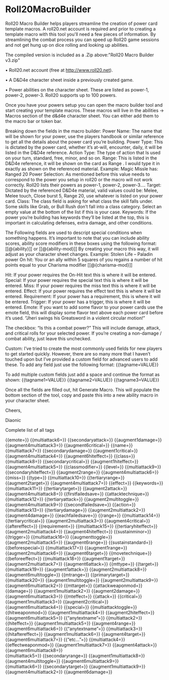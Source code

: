 # Roll20MacroBuilder
Roll20 Macro Builder helps players streamline the creation of power card template macros. A roll20.net account is required and prior to creating a template macro with this tool you'll need a few pieces of information. By streamlining the combat process you can speed up Roll20 game sessions and not get hung up on dice rolling and looking up abilities.

The compiled version is included as a .Zip above:"Roll20 Macro Builder v3.zip"

•	Roll20.net account (free at http://www.roll20.net).

•	A D&D4e character sheet inside a previously created game.

•	Power abilities on the character sheet. These are listed as power-1, power-2, power-3. Roll20 supports up to 100 powers.

Once you have your powers setup you can open the macro builder tool and start creating your template macros. These macros will live in the abilities -> Macros section of the d&d4e character sheet. You can either add them to the macro bar or token bar.

Breaking down the fields in the macro builder:
Power Name: The name that will be shown for your power, use the players handbook or similar reference to get all the details about the power card you’re building.
Power Type:  This is dictated by the power card, whether it’s at-will, encounter, daily, it will be listed in the D&D4e reference.
Action Type: The type of action that Is used on your turn, standard, free, minor, and so on.
Range: This is listed in the D&D4e reference, it will be shown on the card as Range <the value you input>. I would type it in exactly as shown on the referenced material. 
Example: Magic Missle has: Ranged 20
Power Selection:  As mentioned before this value needs to correspond to the power you setup in roll20 or the macro will not work correctly. Roll20 lists their powers as power-1, power-2, power-3….
Target: Dictated by the referenced D&D4e material, valid values could be: Melee, Melee touch, Close burst 5, Range 20, use whatever is listed on your power card.
Class:  The class field is asking for what class the skill falls under. Some skills like Grab, or Bull Rush don’t fall into a class category. Select an empty value at the bottom of the list if this is your case.
Keywords: If the power you’re building has keywords they’ll be listed at the top, this is important in calculating defenses, extra damage, and other conditions.

The Following fields are used to descript special conditions when something happens. It’s important to note that you can include ability scores, ability score modifiers in these boxes using the following format:
[[@{ability}]] or [[@{ability-mod}]]
By creating your macro this way, it will adjust as your character sheet changes.
Example: Stolen Life – Paladin power
On hit: You or an ally within 5 squares of you regains a number of hit points equal to your Charisma modifier [[@{charisma-mod}]]

Hit: If your power requires the On-Hit text this is where it will be entered.
Special: If your power requires the special text this is where it will be entered.
Miss: If your power requires the miss text this is where it will be entered.
Effect: If your power requires the effect text this is where it will be entered.
Requirement: If your power has a requirement, this is where it will be entered.
Trigger: If your power has a trigger, this is where it will be entered.
Emote:  If you want to add some flavor to your power cards use the emote field, this will display some flavor text above each power card before it’s used.
“Jheri swings his Greatsword in a violent circular motion!”

The checkbox: “Is this a combat power?”
This will include damage, attack, and critical rolls for your selected power. If you’re creating a non-damage / combat ability, just leave this unchecked.

Custom: I’ve tried to create the most commonly used fields for new players to get started quickly. However, there are so many more that I haven’t touched upon but I’ve provided a custom field for advanced users to add these. To add any field just use the following format:
{{tagname=VALUE}}

To add multiple custom fields just add a space and continue the format as shown:
{{tagname1=VALUE}} {{tagname2=VALUE}} {{tagname3=VALUE}}

Once all the fields are filled out, hit Generate Macro. This will populate the bottom section of the tool, copy and paste this into a new ability macro in your character sheet.

Cheers,

Diaonic


Complete list of all tags

{{emote=}}	{{multiattack6=}}	{{secondaryattack=}}	{{augment1damage=}}	{{augment4multiattack3=}}	{{augment6critical=}}
{{name=}}	{{multiattack7=}}	{{secondarydamage=}}	{{augment1critical=}}	{{augment4multiattack4=}}	{{augment6hiteffect=}}
{{class=}}	{{multiattack8=}}	{{secondarycritical=}}	{{augment1hiteffect=}}	{{augment4multiattack5=}}	{{classmodifier=}}
{{level=}}	{{multiattack9=}}	{{secondaryhiteffect=}}	{{augment2range=}}	{{augment4multiattack6=}}	{{miss=}}
{{type=}}	{{multiattack10=}}	{{tertiaryrange=}}	{{augment2target=}}	{{augment4multiattack7=}}	{{effect=}}
{{keywords=}}	{{multiattack11=}}	{{tertiarytarget=}}	{{augment2attack=}}	{{augment4multiattack8=}}	{{firstfailedsave=}}
{{attacktechnique=}}	{{multiattack12=}}	{{tertiaryattack=}}	{{augment2multitoggle=}}	{{augment4multiattack9=}}	{{secondfailedsave=}}
{{action=}}	{{multiattack13=}}	{{tertiarydamage=}}	{{augment2multiattack2=}}	{{augment4damage=}}	{{eachfailedsave=}}
{{range=}}	{{multiattack14=}}	{{tertiarycritical=}}	{{augment2multiattack3=}}	{{augment4critical=}}	{{aftereffect=}}
{{requirement=}}	{{multiattack15=}}	{{tertiaryhiteffect=}}	{{augment2multiattack4=}}	{{augment4hiteffect=}}	{{sustainminor=}}
{{trigger=}}	{{multiattack16=}}	{{augmenttoggle=}}	{{augment2multiattack5=}}	{{augment6range=}}	{{sustainstandard=}}
{{beforespecial=}}	{{multiattack17=}}	{{augment1range=}}	{{augment2multiattack6=}}	{{augment6target=}}	{{movetechnique=}}
{{beforeeffect=}}	{{multiattack18=}}	{{augment1target=}}	{{augment2multiattack7=}}	{{augment6attack=}}	{{mttype=}}
{{target=}}	{{multiattack19=}}	{{augment1attack=}}	{{augment2multiattack8=}}	{{augment6multitoggle=}}	{{mtrange=}}
{{primarytarget=}}	{{multiattack20=}}	{{augment1multitoggle=}}	{{augment2multiattack9=}}	{{augment6multiattack2=}}	{{mttarget=}}
{{attackweaponmod=}}	{{damage=}}	{{augment1multiattack2=}}	{{augment2damage=}}	{{augment6multiattack3=}}	{{mteffect=}}
{{attack=}}	{{critical=}}	{{augment1multiattack3=}}	{{augment2critical=}}	{{augment6multiattack4=}}	{{special=}}
{{multiattacktoggle=}}	{{hitweaponmod=}}	{{augment1multiattack4=}}	{{augment2hiteffect=}}	{{augment6multiattack5=}}	{{“anytextname”=}}
{{multiattack2=}}	{{hiteffect=}}	{{augment1multiattack5=}}	{{augment4range=}}	{{augment6multiattack6=}}	{{“anytextname”=}}
{{multiattack3=}}	{{hitaftereffect=}}	{{augment1multiattack6=}}	{{augment4target=}}	{{augment6multiattack7=}}	{{“etc…”=}}
{{multiattack4=}}	{{effectweaponmod=}}	{{augment1multiattack7=}}	{{augment4attack=}}	{{augment6multiattack8=}}	
{{multiattack5=}}	{{secondaryrange=}}	{{augment1multiattack8=}}	{{augment4multitoggle=}}	{{augment6multiattack9=}}	
{{multiattack6=}}	{{secondarytarget=}}	{{augment1multiattack9=}}	{{augment4multiattack2=}}	{{augment6damage=}}	




